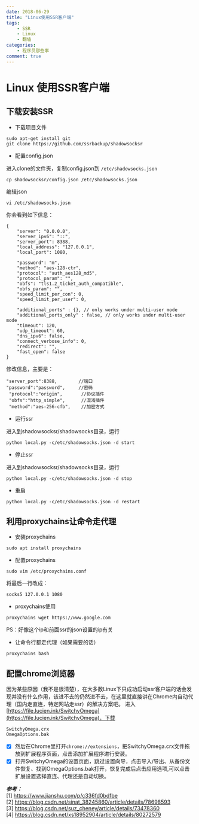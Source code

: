 ```yaml
---
date: 2018-06-29
title: "Linux使用SSR客户端"
tags:
    - SSR
    - Linux
    - 翻墙
categories:
    - 程序员那些事
comment: true
---
```


# Linux 使用SSR客户端		

## 下载安装SSR		
* 下载项目文件		

```
sudo apt-get install git  
git clone https://github.com/ssrbackup/shadowsocksr
```

* 配置config.json			
	
进入clone的文件夹，复制config.json到 `/etc/shadowsocks.json`		

```
cp shadowsocksr/config.json /etc/shadowsocks.json
```
编辑json
```
vi /etc/shadowsocks.josn
```
你会看到如下信息：
```
{
    "server": "0.0.0.0",
    "server_ipv6": "::",
    "server_port": 8388,
    "local_address": "127.0.0.1",
    "local_port": 1080,

    "password": "m",
    "method": "aes-128-ctr",
    "protocol": "auth_aes128_md5",
    "protocol_param": "",
    "obfs": "tls1.2_ticket_auth_compatible",
    "obfs_param": "",
    "speed_limit_per_con": 0,
    "speed_limit_per_user": 0,

    "additional_ports" : {}, // only works under multi-user mode
    "additional_ports_only" : false, // only works under multi-user mode
    "timeout": 120,
    "udp_timeout": 60,
    "dns_ipv6": false,
    "connect_verbose_info": 0,
    "redirect": "",
    "fast_open": false
}

```

修改信息，主要是：

```
"server_port":8388,        //端口
"password":"password",     //密码
 "protocol":"origin",       //协议插件
 "obfs":"http_simple",      //混淆插件
 "method":"aes-256-cfb",    //加密方式			
```		

* 运行ssr			

进入到shadowsocksr/shadowsocks目录，运行
```
python local.py -c/etc/shadowsocks.json -d start
```
* 停止ssr		

进入到shadowsocksr/shadowsocks目录，运行
```
python local.py -c/etc/shadowsocks.json -d stop
```
* 重启

```
python local.py -c/etc/shadowsocks.json -d restart
```

## 利用proxychains让命令走代理		
* 安装proxychains		

```
sudo apt install proxychains
```
* 配置proxychains		

```
sudo vim /etc/proxychains.conf
```
将最后一行改成：
```
socks5 127.0.0.1 1080
```
* proxychains使用		

```
proxychains wget https://www.google.com
```
PS：好像这个ip和前面ssr的json设置的ip有关			
* 让命令行都走代理（如果需要的话）			

```
proxychains bash
```

## 配置chrome浏览器		

因为某些原因（我不是很清楚），在大多数Linux下只成功启动ssr客户端的话会发现并没有什么作用，该进不去的仍然进不去，在这里就直接讲在Chrome内自动代理（国内走直连，特定网站走ssr）的解决方案吧。
进入[https://file.lucien.ink/SwitchyOmega](https://file.lucien.ink/SwitchyOmega)，下载

```
SwitchyOmega.crx
OmegaOptions.bak
```

- [x] 然后在Chrome里打开`chrome://extensions`，把SwitchyOmega.crx文件拖放到扩展程序页面，点击添加扩展程序进行安装。
- [x] 打开SwitchyOmega的设置页面，跳过设置向导，点击导入/导出、从备份文件恢复、找到OmegaOptions.bak打开，恢复完成后点击应用选项,可以点击扩展设置选择直连、代理还是自动切换。

***参考：***					
[1] https://www.jianshu.com/p/c336fd0bdfbe			
[2] https://blog.csdn.net/sinat_38245860/article/details/78698593		
[3] https://blog.csdn.net/suz_cheney/article/details/73478360		
[4] https://blog.csdn.net/xs18952904/article/details/80272579

 
